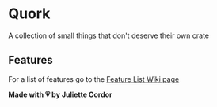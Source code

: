 # Quork

A collection of small things that don't deserve their own crate

## Features

For a list of features go to the [Feature List Wiki page](https://github.com/jewlexx/quork/wiki/Quork-Feature-List)

**Made with 💗 by Juliette Cordor**
